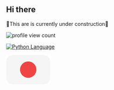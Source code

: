 ## Hi there 

🚧This are is currently under construction🚧

![profile view count](https://komarev.com/ghpvc/?username=cdmanning16)

[![Python Language](https://img.shields.io/badge/Python-4B8BBE?style=for-the-badge&logo=python&logoColor=FFE873)](https://www.python.org/)

[![japanese flag](assets/japanFlag.svg)](https://www.duolingo.com/profile/ph.EZPrlM)







<!--
**Revelmonger/Revelmonger** is a ✨ _special_ ✨ repository because its `README.md` (this file) appears on your GitHub profile.

Here are some ideas to get you started:

- 🔭 I’m currently working on ...
- 🌱 I’m currently learning ...
- 👯 I’m looking to collaborate on ...
- 🤔 I’m looking for help with ...
- 💬 Ask me about ...
- 📫 How to reach me: ...
- 😄 Pronouns: ...
- ⚡ Fun fact: ...
-->
